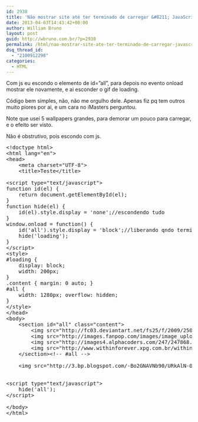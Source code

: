 ```yaml
---
id: 2938
title: 'Não mostrar site até ter terminado de carregar &#8211; JavaScript (loading)'
date: 2013-04-03T14:43:42+00:00
author: William Bruno
layout: post
guid: http://wbruno.com.br/?p=2938
permalink: /html/nao-mostrar-site-ate-ter-terminado-de-carregar-javascript-loading/
dsq_thread_id:
  - "2100912298"
categories:
  - HTML
---
```

Com js eu escondo o elemento de id=&#8221;all&#8221;, para depois no evento onload mostrar ele novamente, e ai esconder o gif de loading.

Código bem simples, não, não me orgulho dele. Apenas fiz pq tem outros muito piores por ai, e um cara no iMasters perguntou.

Note que usei 5 wallpapers grandes, para demorar um pouco para carregar, e o efeito ser visto.
  
Não é obstrutivo, pois escondo com js.

<pre name="code" class="javascript">&lt;!doctype html>
&lt;html lang="en">
&lt;head>
	&lt;meta charset="UTF-8">
	&lt;title>Teste&lt;/title>

&lt;script type="text/javascript">
function id(el) {
	return document.getElementById(el);
}
function hide(el) {
	id(el).style.display = 'none';//escondendo tudo
}
window.onload = function() {
	id('all').style.display = 'block';//liberando qndo terminar
	hide('loading');
}
&lt;/script>
&lt;style>
#loading { 
	display: block;
	width: 200px;
}
.content { margin: 0 auto; }
#all {
	width: 1280px; overflow: hidden;
}
&lt;/style>
&lt;/head>
&lt;body>
	&lt;section id="all" class="content">
		&lt;img src="http://fc03.deviantart.net/fs25/f/2009/250/e/5/Within_Temptation___Utopia_by_KigaMistriver.jpg" alt="">
		&lt;img src="http://images.fanpop.com/images/image_uploads/within-temptation-within-temptation-595989_1672_1417.jpg" alt="">
		&lt;img src="http://images4.alphacoders.com/247/247868.gif" alt="">
		&lt;img src="http://www.withinforever.xpg.com.br/within_temptation_wallpaper_3_1024x768.jpg" alt="">
	&lt;/section>&lt;!-- #all -->

	&lt;img src="http://3.bp.blogspot.com/-Bo2GNAVNb90/URkAlN-0V_I/AAAAAAAACfs/VHFT6oP1ZTk/s1600/Loading+-+Carregando+%252826%2529.gif" alt="" id="loading" class="content"/>


&lt;script type="text/javascript">
	hide('all');
&lt;/script>

&lt;/body>
&lt;/html>
</pre>